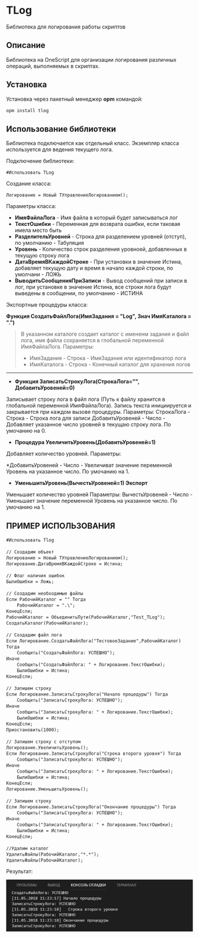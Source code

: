 # TLog
Библиотека для логирования работы скриптов

## Описание
Библиотека на OneScript для организации логирования различных операций, выполняемых в скриптах.

## Установка 

Установка через пакетный менеджер **opm** командой:

``` cmd
opm install tlog
```

## Использование библиотеки

Библиотека подключается как отдельный класс. Экземпляр класса используется для ведения текущего лога.

Подключение библиотеки:
``` bsl
#Использовать TLog
```

Создание класса:
``` bsl
Логирование = Новый ТУправлениеЛогированием();
```

Параметры класса:
* **ИмяФайлаЛога** - Имя файла в который будет записываться лог
* **ТекстОшибки** - Переменная для возврата ошибки, если таковая имела место быть
* **РазделительУровней** - Строка для разделением уровней (отступ), по умолчанию - Табуляция
* **Уровень** - Количество строк разделения уровноей, добавленных в текущую строку лога
* **ДатаВремяВКаждойСтроке** - При установки в значение Истина, добавляет текущую дату и время в начало каждой строки, по умолчани - ЛОЖЬ
* **ВыводитьСообщенияПриЗаписи** - Вывод сообщений при записи в лог, при установке в значение Истина, все строки лога будут выведены в сообщении, по умолчанию - ИСТИНА

Экспортные процедуры класса:

**Функция СоздатьФайлЛога(ИмяЗадания = "Log", Знач ИмяКаталога = ".")**

> В указанном каталоге создает каталог с имененм задания и файл лога, имя файла сохраняется в глобальной переменной ИмяФайлаЛога. 
> Параметры:
> * ИмяЗадания - Строка - ИмяЗадания или идентификатор лога
> * ИмяКаталога - Строка - Конечный каталог для хранения логов
 
***

* **Функция ЗаписатьСтрокуЛога(СтрокаЛога="", ДобавитьУровеней=0)**

Записывает строку лога в файл лога (Путь к файлу хранится в глобальной переменной ИмяФайлаЛога). Запись текста инициируется и закрывается при каждом вызове процедуры.
Параметры:
    СтрокаЛога - Строка - Строка лога для записи
    ДобавитьУровеней - Число - Добавляет указанное число уровней в текущаю строку лога. По умочанию на 0.

* **Процедура УвеличитьУровень(ДобавитьУровеней=1)**

Добавляет количество уровней. Параметры:

*ДобавитьУровеней - Число - Увеличиват значение переменной Уровень на указанное число. По умочанию на 1.

* **УменьшитьУровень(ВычестьУровеней=1) Экспорт**

Уменьшает количество уровней 
Параметры:
    ВычестьУровеней - Число - Уменьшает значение переменной Уровень на указанное число. По умочанию на 1.

## ПРИМЕР ИСПОЛЬЗОВАНИЯ

``` bsl
#Использовать Tlog 

// Создадим объект
Логирование = Новый ТУправлениеЛогированием();
Логирование.ДатаВремяВКаждойСтроке = Истина; 

// Флаг наличия ошибок
БылиОшибки = Ложь;

// Создадим необходимые файлы
Если РабочийКаталог = "" Тогда
    РабочийКаталог = ".\";
КонецЕсли;
РабочийКаталог = ОбъединитьПути(РабочийКаталог,"Test_TLog");
СоздатьКаталог(РабочийКаталог);

// Создадим файл лога
Если Логирование.СоздатьФайлЛога("ТестовоеЗадание",РабочийКаталог) Тогда
    Сообщить("СоздатьФайлЛога: УСПЕШНО");
Иначе
    Сообщить("СоздатьФайлЛога: " + Логирование.ТекстОшибки);
    БылиОшибки = Истина;
КонецЕсли;

// Запишем строку
Если Логирование.ЗаписатьСтрокуЛога("Начало процедуры") Тогда
    Сообщить("ЗаписатьСтрокуЛога: УСПЕШНО");
Иначе
    Сообщить("ЗаписатьСтрокуЛога: " + Логирование.ТекстОшибки);
    БылиОшибки = Истина;
КонецЕсли;
Приостановить(1000);

// Запишем строку с отступом
Логирование.УвеличитьУровень();
Если Логирование.ЗаписатьСтрокуЛога("Строка второго уровня") Тогда
    Сообщить("ЗаписатьСтрокуЛога: УСПЕШНО");
Иначе
    Сообщить("ЗаписатьСтрокуЛога: " + Логирование.ТекстОшибки);
    БылиОшибки = Истина;
КонецЕсли;
Логирование.УменьшитьУровень();

// Запишем строку
Если Логирование.ЗаписатьСтрокуЛога("Окончание процедуры") Тогда
    Сообщить("ЗаписатьСтрокуЛога: УСПЕШНО");
Иначе
    Сообщить("ЗаписатьСтрокуЛога: " + Логирование.ТекстОшибки);
    БылиОшибки = Истина;
КонецЕсли;

//Удалим каталог
УдалитьФайлы(РабочийКаталог,"*.*");
УдалитьФайлы(РабочийКаталог);

```

Результат:

<img src="https://github.com/Tavalik/TLog/blob/master/Screenshots/TLog1.png" alt="Скриншот1">

